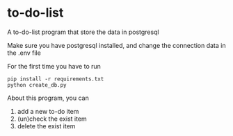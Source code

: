 # to-do-list
A to-do-list program that store the data in postgresql

Make sure you have postgresql installed, and change the connection data in the .env file

For the first time you have to run

```
pip install -r requirements.txt
python create_db.py
```

About this program, you can
1) add a new to-do item
2) (un)check the exist item
3) delete the exist item
